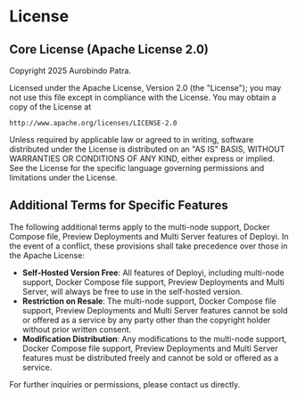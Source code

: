 # License

## Core License (Apache License 2.0)

Copyright 2025 Aurobindo Patra.

Licensed under the Apache License, Version 2.0 (the "License");
you may not use this file except in compliance with the License.
You may obtain a copy of the License at

    http://www.apache.org/licenses/LICENSE-2.0

Unless required by applicable law or agreed to in writing, software
distributed under the License is distributed on an "AS IS" BASIS,
WITHOUT WARRANTIES OR CONDITIONS OF ANY KIND, either express or implied.
See the License for the specific language governing permissions and limitations under the License.

## Additional Terms for Specific Features

The following additional terms apply to the multi-node support, Docker Compose file, Preview Deployments and Multi Server features of Deployi. In the event of a conflict, these provisions shall take precedence over those in the Apache License:

- **Self-Hosted Version Free**: All features of Deployi, including multi-node support, Docker Compose file support, Preview Deployments and Multi Server, will always be free to use in the self-hosted version.
- **Restriction on Resale**: The multi-node support, Docker Compose file support, Preview Deployments and Multi Server features cannot be sold or offered as a service by any party other than the copyright holder without prior written consent.
- **Modification Distribution**: Any modifications to the multi-node support, Docker Compose file support, Preview Deployments and Multi Server features must be distributed freely and cannot be sold or offered as a service.

For further inquiries or permissions, please contact us directly.
